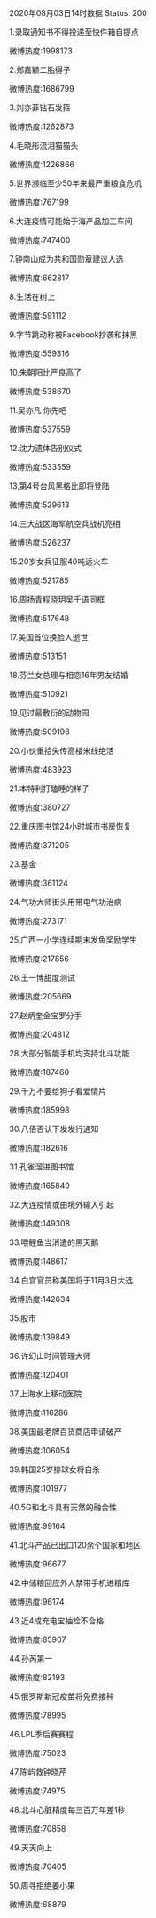 2020年08月03日14时数据
Status: 200

1.录取通知书不得投递至快件箱自提点

微博热度:1998173

2.郑嘉颖二胎得子

微博热度:1686799

3.刘亦菲钻石发箍

微博热度:1262873

4.毛晓彤流泪猫猫头

微博热度:1226866

5.世界濒临至少50年来最严重粮食危机

微博热度:767199

6.大连疫情可能始于海产品加工车间

微博热度:747400

7.钟南山成为共和国勋章建议人选

微博热度:662817

8.生活在树上

微博热度:591112

9.字节跳动称被Facebook抄袭和抹黑

微博热度:559316

10.朱朝阳比严良高了

微博热度:538670

11.吴亦凡 你先吧

微博热度:537559

12.沈力遗体告别仪式

微博热度:533559

13.第4号台风黑格比即将登陆

微博热度:529613

14.三大战区海军航空兵战机亮相

微博热度:526237

15.20岁女兵征服40吨远火车

微博热度:521785

16.周扬青程晓玥吴千语同框

微博热度:517648

17.美国首位换脸人逝世

微博热度:513151

18.芬兰女总理与相恋16年男友结婚

微博热度:510921

19.见过最敷衍的动物园

微博热度:509198

20.小伙重拾失传高楼米线绝活

微博热度:483923

21.本特利打瞌睡的样子

微博热度:380727

22.重庆图书馆24小时城市书房恢复

微博热度:371205

23.基金

微博热度:361124

24.气功大师街头用带电气功治病

微博热度:273171

25.广西一小学连续期末发鱼奖励学生

微博热度:217856

26.王一博甜度测试

微博热度:205669

27.赵炳奎金宝罗分手

微博热度:204812

28.大部分智能手机均支持北斗功能

微博热度:187460

29.千万不要给狗子看爱情片

微博热度:185998

30.八佰否认下发发行通知

微博热度:182616

31.孔雀溜进图书馆

微博热度:165849

32.大连疫情或由境外输入引起

微博热度:149308

33.喂鲤鱼当消遣的黑天鹅

微博热度:148617

34.白宫官员称美国将于11月3日大选

微博热度:142634

35.股市

微博热度:139849

36.许幻山时间管理大师

微博热度:120401

37.上海水上移动医院

微博热度:116286

38.美国最老牌百货商店申请破产

微博热度:106054

39.韩国25岁排球女将自杀

微博热度:101977

40.5G和北斗具有天然的融合性

微博热度:99164

41.北斗产品已出口120余个国家和地区

微博热度:96677

42.中储粮回应外人禁带手机进粮库

微博热度:96174

43.近4成充电宝抽检不合格

微博热度:85907

44.孙芮第一

微博热度:82193

45.俄罗斯新冠疫苗将免费接种

微博热度:78995

46.LPL季后赛赛程

微博热度:75023

47.陈屿救钟晓芹

微博热度:74975

48.北斗心脏精度每三百万年差1秒

微博热度:70858

49.天天向上

微博热度:70405

50.周寻拒绝姜小果

微博热度:68879

